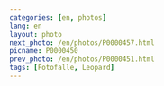 ```yaml
---
categories: [en, photos]
lang: en
layout: photo
next_photo: /en/photos/P0000457.html
picname: P0000450
prev_photo: /en/photos/P0000451.html
tags: [Fotofalle, Leopard]
---
```

